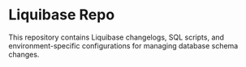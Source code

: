 # Liquibase Repo

This repository contains Liquibase changelogs, SQL scripts, and environment-specific configurations for managing database schema changes.
